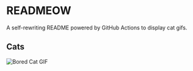 # READMEOW

A self-rewriting README powered by GitHub Actions to display cat gifs.

## Cats

![Bored Cat GIF](https://media0.giphy.com/media/v1.Y2lkPTlhY2QwMmRhZnFzc2p4cmtyYmdvdGQ4Mnhid21qZDF3aDNhajY5OWMwNGU5azRmdCZlcD12MV9naWZzX3NlYXJjaCZjdD1n/mlvseq9yvZhba/200.gif)
